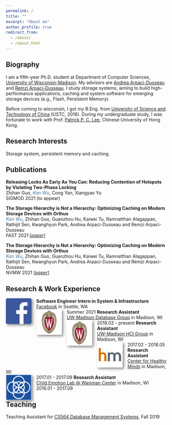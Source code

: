 ```yaml
---
permalink: /
title: ""
excerpt: "About me"
author_profile: true
redirect_from: 
  - /about/
  - /about.html
---
```


## Biography

I am a fifth-year Ph.D. student at Department of Computer Sciences, [University of Wisconsin-Madison](http://cs.wisc.edu/). My advisors are [Andrea Arpaci-Dusseau](http://pages.cs.wisc.edu/~dusseau/) and [Remzi Arpaci-Dusseau](http://pages.cs.wisc.edu/~remzi/). I study storage systems, aiming to build high-performance applications, caching and system software for emerging storage devices (e.g., Flash, Persistent Memory).

Before coming to wisconsin, I got my B.Eng. from [University of Science and Technology of China](http://en.ustc.edu.cn) (USTC, 2016). During my undergraduate study, I was fortunate to work with Prof. [Patrick P. C. Lee](http://www.cse.cuhk.edu.hk/~pclee/www/index.html), Chinese University of Hong Kong.


## Research Interests
Storage system, persistent memory and caching.

## Publications 

<b>Releasing Locks As Early As You Can: Reducing Contention of Hotspots by Violating Two-Phase Locking</b>
<br>Zhihan Guo, <span style="color:rgb(64, 115, 158)">*Kan Wu*</span>, Cong Yan, Xiangyao Yu 
<br>SIGMOD 2021 (to appear)

<b>The Storage Hierarchy is Not a Hierarchy: Optimizing Caching on Modern Storage Devices with Orthus</b>
<br><span style="color:rgb(64, 115, 158)">*Kan Wu*</span>, Zhihan Guo, Guanzhou Hu, Kaiwei Tu, Ramnatthan Alagappan, Rathijit Sen, Kwanghyun Park, Andrea Arpaci-Dusseau and Remzi Arpaci-Dusseau 
<br>FAST 2021 <a href="https://research.cs.wisc.edu/adsl/Publications/fast21-kan.pdf">[*paper*]</a> 

<b>The Storage Hierarchy is Not a Hierarchy: Optimizing Caching on Modern Storage Devices with Orthus</b>
<br><span style="color:rgb(64, 115, 158)">*Kan Wu*</span>, Zhihan Guo, Guanzhou Hu, Kaiwei Tu, Ramnatthan Alagappan, Rathijit Sen, Kwanghyun Park, Andrea Arpaci-Dusseau and Remzi Arpaci-Dusseau 
<br>NVMW 2021 <a href="https://research.cs.wisc.edu/adsl/Publications/nvmw21-kan.pdf">[*paper*]</a> 



## Research & Work Experience
<img style="float: left; box-shadow: 4px 4px 8px #888; margin-right: 15px;" src="images/logo/fb-logo.png" width="80px" >
<b>Software Engineer Intern in System & Infrastructure</b><br><a href="https://research.fb.com/category/systems-infrastructure/">Facebook</a> in Seattle, WA<br>Summer 2021 

<img style="float: left; box-shadow: 4px 4px 8px #888; margin-right: 15px;" src="images/logo/uwm-logo.png" width="80px" >
<b>Research Assistant</b><br><a href="https://database.cs.wisc.edu/">UW-Madison Database Group</a> in Madison, WI<br>2018.02 - present 

<img style="float: left; box-shadow: 4px 4px 8px #888; margin-right: 15px;" src="images/logo/uwm-logo.png" width="80px" >
<b>Research Assistant</b><br><a href="https://hci.cs.wisc.edu/">UW-Madison HCI Group</a> in Madison, WI<br>2017.02 - 2018.05

<img style="float: left; box-shadow: 4px 4px 8px #888; margin-right: 15px;" src="images/logo/hm-logo.jpg" width="80px" >
<b>Research Assistant</b><br><a href="https://centerhealthyminds.org/">Center for Healthy Minds</a> in Madison, WI<br>2017.01 - 2017.09

<img style="float: left; box-shadow: 4px 4px 8px #888; margin-right: 15px;" src="images/logo/waisman-logo.png" width="80px" >
<b>Research Assistant</b><br><a href="https://childemotion.waisman.wisc.edu/">Child Emotion Lab @ Waisman Center</a> in Madison, WI<br>2016.01 - 2017.09

## Teaching
Teaching Assistant for [CS564 Database Management Systems](https://klklassy.com/cs564-fall19/), Fall 2019

